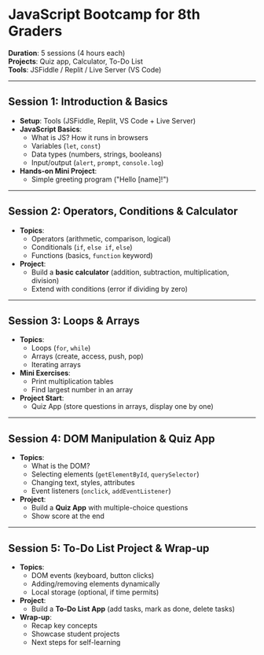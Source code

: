 # JavaScript Bootcamp for 8th Graders  
**Duration**: 5 sessions (4 hours each)  
**Projects**: Quiz app, Calculator, To-Do List  
**Tools**: JSFiddle / Replit / Live Server (VS Code)  

---

## Session 1: Introduction & Basics
- **Setup**: Tools (JSFiddle, Replit, VS Code + Live Server)  
- **JavaScript Basics**:  
  - What is JS? How it runs in browsers  
  - Variables (`let`, `const`)  
  - Data types (numbers, strings, booleans)  
  - Input/output (`alert`, `prompt`, `console.log`)  
- **Hands-on Mini Project**:  
  - Simple greeting program ("Hello [name]!")  

---

## Session 2: Operators, Conditions & Calculator
- **Topics**:  
  - Operators (arithmetic, comparison, logical)  
  - Conditionals (`if`, `else if`, `else`)  
  - Functions (basics, `function` keyword)  
- **Project**:  
  - Build a **basic calculator** (addition, subtraction, multiplication, division)  
  - Extend with conditions (error if dividing by zero)  

---

## Session 3: Loops & Arrays
- **Topics**:  
  - Loops (`for`, `while`)  
  - Arrays (create, access, push, pop)  
  - Iterating arrays  
- **Mini Exercises**:  
  - Print multiplication tables  
  - Find largest number in an array  
- **Project Start**:  
  - Quiz App (store questions in arrays, display one by one)  

---

## Session 4: DOM Manipulation & Quiz App
- **Topics**:  
  - What is the DOM?  
  - Selecting elements (`getElementById`, `querySelector`)  
  - Changing text, styles, attributes  
  - Event listeners (`onclick`, `addEventListener`)  
- **Project**:  
  - Build a **Quiz App** with multiple-choice questions  
  - Show score at the end  

---

## Session 5: To-Do List Project & Wrap-up
- **Topics**:  
  - DOM events (keyboard, button clicks)  
  - Adding/removing elements dynamically  
  - Local storage (optional, if time permits)  
- **Project**:  
  - Build a **To-Do List App** (add tasks, mark as done, delete tasks)  
- **Wrap-up**:  
  - Recap key concepts  
  - Showcase student projects  
  - Next steps for self-learning  
